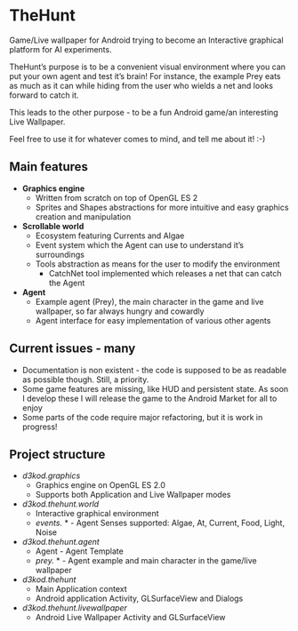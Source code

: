 TheHunt
=======

Game/Live wallpaper for Android trying to become an Interactive graphical platform for AI experiments.

TheHunt’s purpose is to be a convenient visual environment where you can put your own agent and test it’s brain! For instance, the example Prey eats as much as it can while hiding from the user who wields a net and looks forward to catch it.

This leads to the other purpose - to be a fun Android game/an interesting Live Wallpaper.

Feel free to use it for whatever comes to mind, and tell me about it! :-)

Main features
--------------------
  * **Graphics engine**
    * Written from scratch on top of OpenGL ES 2
    * Sprites and Shapes abstractions for more intuitive and easy graphics creation and manipulation
  * **Scrollable world**
    * Ecosystem featuring Currents and Algae
    * Event system which the Agent can use to understand it’s surroundings
    * Tools abstraction as means for the user to modify the environment
      * CatchNet tool implemented which releases a net that can catch the Agent
  * **Agent**
    * Example agent (Prey), the main character in the game and live wallpaper, so far always hungry and cowardly
    * Agent interface for easy implementation of various other agents 


Current issues - many
--------------------------------
  * Documentation is non existent - the code is supposed to be as readable as possible though. Still, a priority.
  * Some game features are missing, like HUD and persistent state. As soon I develop these I will release the game to the Android Market for all to enjoy
  * Some parts of the code require major refactoring, but it is work in progress!


Project structure
-------------------------
  * *d3kod.graphics* 
    * Graphics engine on OpenGL ES 2.0
    * Supports both Application and Live Wallpaper modes
  * *d3kod.thehunt.world*
    * Interactive graphical environment
    * *events.* * - Agent Senses supported: Algae, At, Current, Food, Light, Noise
  * *d3kod.thehunt.agent*
    * Agent - Agent Template
    * *prey.* * - Agent example and main character in the game/live wallpaper
  * *d3kod.thehunt*
    * Main Application context
    * Android application Activity, GLSurfaceView and Dialogs 
  * *d3kod.thehunt.livewallpaper*
    * Android Live Wallpaper Activity and GLSurfaceView

